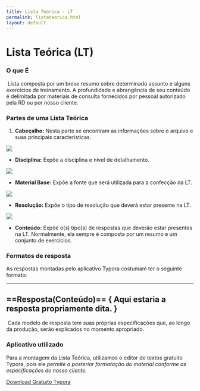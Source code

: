 ```yaml
---
title: Lista Teórica - LT
permalink: listateorica.html
layout: default
---
```


# Lista Teórica (LT)

### O que É

​	Lista composta por um breve resumo sobre determinado assunto e alguns exercícios de treinamento. A profundidade e abrangência de seu conteúdo é delimitada por  materiais de consulta fornecidos por pessoal autorizado pela RD ou por nosso cliente.

### Partes de uma Lista Teórica

1. **Cabeçalho:** Nesta parte se encontram as informações sobre o arquivo e suas principais características.

![](https://i.ibb.co/SJYyKmT/image.png)

* **Disciplina:** Expõe a disciplina e nível de detalhamento.

![](https://i.ibb.co/qM3pZZk/image.png)

* **Material Base:** Expõe a fonte que será utilizada para a confecção da LT.

![](https://i.ibb.co/CBWkJpj/image.png)

* **Resolução:** Expõe o tipo de resolução que deverá estar presente na LT.

![](https://i.ibb.co/0qfyQP2/image.png)

* **Conteúdo:** Expõe o(s) tipo(s) de respostas que deverão estar presentes na LT. Normalmente, ela sempre é composta por um resumo e um conjunto de exercícios.

### Formatos de resposta

As respostas montadas pelo aplicativo Typora costumam ter o seguinte formato:

---
==Resposta(Conteúdo)==
{
Aqui estaria a resposta propriamente dita.
}
---
​
Cada modelo de resposta tem suas próprias especificações que, ao longo da produção, serão explicados no momento apropriado.

### Aplicativo utilizado

Para a montagem da Lista Teórica, utilizamos o editor de textos gratuito Typora, pois ele *permite a posterior formatação do material conforme as especificações de nosso cliente.*

[Download Gratuito Typora](https://typora.io/#download)
